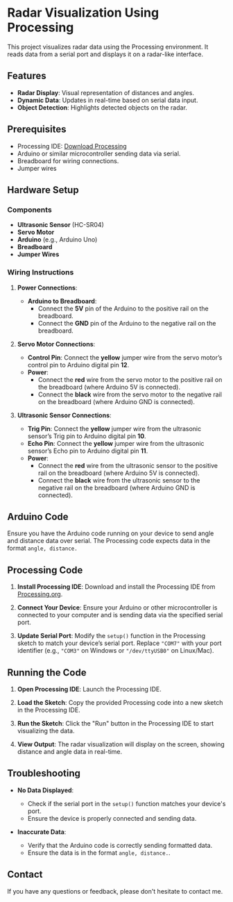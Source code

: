 # Radar Visualization Using Processing

This project visualizes radar data using the Processing environment. It reads data from a serial port and displays it on a radar-like interface.

## Features

- **Radar Display**: Visual representation of distances and angles.
- **Dynamic Data**: Updates in real-time based on serial data input.
- **Object Detection**: Highlights detected objects on the radar.

## Prerequisites

- Processing IDE: [Download Processing](https://processing.org/download/)
- Arduino or similar microcontroller sending data via serial.
- Breadboard for wiring connections.
- Jumper wires

## Hardware Setup

### Components

- **Ultrasonic Sensor** (HC-SR04)
- **Servo Motor**
- **Arduino** (e.g., Arduino Uno)
- **Breadboard**
- **Jumper Wires**

### Wiring Instructions

1. **Power Connections**:
   - **Arduino to Breadboard**:
     - Connect the **5V** pin of the Arduino to the positive rail on the breadboard.
     - Connect the **GND** pin of the Arduino to the negative rail on the breadboard.

2. **Servo Motor Connections**:
   - **Control Pin**: Connect the **yellow** jumper wire from the servo motor’s control pin to Arduino digital pin **12**.
   - **Power**: 
     - Connect the **red** wire from the servo motor to the positive rail on the breadboard (where Arduino 5V is connected).
     - Connect the **black** wire from the servo motor to the negative rail on the breadboard (where Arduino GND is connected).

3. **Ultrasonic Sensor Connections**:
   - **Trig Pin**: Connect the **yellow** jumper wire from the ultrasonic sensor’s Trig pin to Arduino digital pin **10**.
   - **Echo Pin**: Connect the **yellow** jumper wire from the ultrasonic sensor’s Echo pin to Arduino digital pin **11**.
   - **Power**:
     - Connect the **red** wire from the ultrasonic sensor to the positive rail on the breadboard (where Arduino 5V is connected).
     - Connect the **black** wire from the ultrasonic sensor to the negative rail on the breadboard (where Arduino GND is connected).

## Arduino Code

Ensure you have the Arduino code running on your device to send angle and distance data over serial. The Processing code expects data in the format `angle, distance.`

## Processing Code

1. **Install Processing IDE**:
   Download and install the Processing IDE from [Processing.org](https://processing.org/download/).

2. **Connect Your Device**:
   Ensure your Arduino or other microcontroller is connected to your computer and is sending data via the specified serial port.

3. **Update Serial Port**:
   Modify the `setup()` function in the Processing sketch to match your device’s serial port. Replace `"COM7"` with your port identifier (e.g., `"COM3"` on Windows or `"/dev/ttyUSB0"` on Linux/Mac).

## Running the Code

1. **Open Processing IDE**:
   Launch the Processing IDE.

2. **Load the Sketch**:
   Copy the provided Processing code into a new sketch in the Processing IDE.

3. **Run the Sketch**:
   Click the "Run" button in the Processing IDE to start visualizing the data.

4. **View Output**:
   The radar visualization will display on the screen, showing distance and angle data in real-time.


## Troubleshooting

- **No Data Displayed**:
  - Check if the serial port in the `setup()` function matches your device's port.
  - Ensure the device is properly connected and sending data.

- **Inaccurate Data**:
  - Verify that the Arduino code is correctly sending formatted data.
  - Ensure the data is in the format `angle, distance.`.


## Contact

If you have any questions or feedback, please don't hesitate to contact me.
